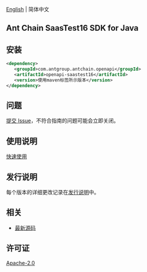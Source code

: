 [English](README.md) | 简体中文

## Ant Chain SaasTest16 SDK for Java

## 安装

```xml
<dependency>
   <groupId>com.antgroup.antchain.openapi</groupId>
   <artifactId>openapi-saastest16</artifactId>
   <version>使用maven标签所示版本</version>
</dependency>
```

## 问题

[提交 Issue](https://github.com/alipay/antchain-openapi-prod-sdk/issues/new)，不符合指南的问题可能会立即关闭。

## 使用说明

[快速使用](https://github.com/alipay/antchain-openapi-prod-sdk)

## 发行说明

每个版本的详细更改记录在[发行说明](./ChangeLog.txt)中。

## 相关

- [最新源码](https://github.com/alipay/antchain-openapi-prod-sdk/)

## 许可证

[Apache-2.0](http://www.apache.org/licenses/LICENSE-2.0)
